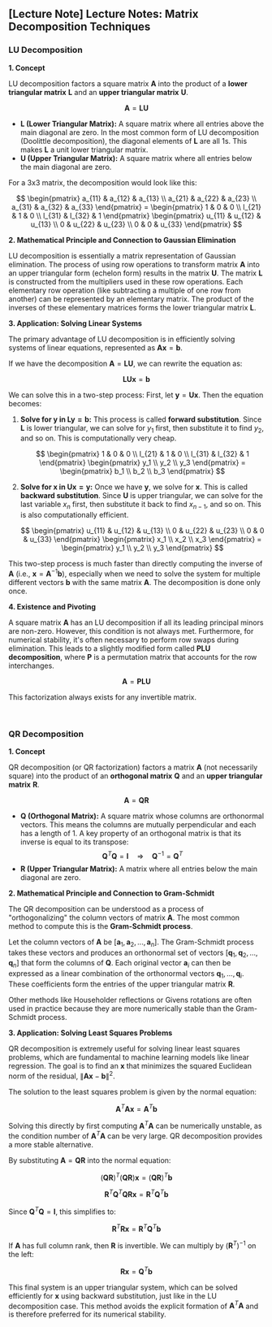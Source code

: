 ## [Lecture Note] Lecture Notes: Matrix Decomposition Techniques


### LU Decomposition

**1. Concept**

LU decomposition factors a square matrix $\mathbf{A}$ into the product of a **lower triangular matrix** $\mathbf{L}$ and an **upper triangular matrix** $\mathbf{U}$.

$$
\mathbf{A} = \mathbf{LU}
$$

-   **L (Lower Triangular Matrix):** A square matrix where all entries above the main diagonal are zero. In the most common form of LU decomposition (Doolittle decomposition), the diagonal elements of $\mathbf{L}$ are all 1s. This makes $\mathbf{L}$ a unit lower triangular matrix.
-   **U (Upper Triangular Matrix):** A square matrix where all entries below the main diagonal are zero.

For a 3x3 matrix, the decomposition would look like this:

$$
\begin{pmatrix} a_{11} & a_{12} & a_{13} \\ a_{21} & a_{22} & a_{23} \\ a_{31} & a_{32} & a_{33} \end{pmatrix} = \begin{pmatrix} 1 & 0 & 0 \\ l_{21} & 1 & 0 \\ l_{31} & l_{32} & 1 \end{pmatrix} \begin{pmatrix} u_{11} & u_{12} & u_{13} \\ 0 & u_{22} & u_{23} \\ 0 & 0 & u_{33} \end{pmatrix}
$$

**2. Mathematical Principle and Connection to Gaussian Elimination**

LU decomposition is essentially a matrix representation of Gaussian elimination. The process of using row operations to transform matrix $\mathbf{A}$ into an upper triangular form (echelon form) results in the matrix $\mathbf{U}$. The matrix $\mathbf{L}$ is constructed from the multipliers used in these row operations. Each elementary row operation (like subtracting a multiple of one row from another) can be represented by an elementary matrix. The product of the inverses of these elementary matrices forms the lower triangular matrix $\mathbf{L}$.

**3. Application: Solving Linear Systems**

The primary advantage of LU decomposition is in efficiently solving systems of linear equations, represented as $\mathbf{Ax} = \mathbf{b}$.

If we have the decomposition $\mathbf{A} = \mathbf{LU}$, we can rewrite the equation as:

$$
\mathbf{LUx} = \mathbf{b}
$$

We can solve this in a two-step process:
First, let $\mathbf{y} = \mathbf{Ux}$. Then the equation becomes:

1.  **Solve for $\mathbf{y}$ in $\mathbf{Ly} = \mathbf{b}$:** This process is called **forward substitution**. Since $\mathbf{L}$ is lower triangular, we can solve for $y_1$ first, then substitute it to find $y_2$, and so on. This is computationally very cheap.

    $$
    \begin{pmatrix} 1 & 0 & 0 \\ l_{21} & 1 & 0 \\ l_{31} & l_{32} & 1 \end{pmatrix} \begin{pmatrix} y_1 \\ y_2 \\ y_3 \end{pmatrix} = \begin{pmatrix} b_1 \\ b_2 \\ b_3 \end{pmatrix}
    $$

2.  **Solve for $\mathbf{x}$ in $\mathbf{Ux} = \mathbf{y}$:** Once we have $\mathbf{y}$, we solve for $\mathbf{x}$. This is called **backward substitution**. Since $\mathbf{U}$ is upper triangular, we can solve for the last variable $x_n$ first, then substitute it back to find $x_{n-1}$, and so on. This is also computationally efficient.

    $$
    \begin{pmatrix} u_{11} & u_{12} & u_{13} \\ 0 & u_{22} & u_{23} \\ 0 & 0 & u_{33} \end{pmatrix} \begin{pmatrix} x_1 \\ x_2 \\ x_3 \end{pmatrix} = \begin{pmatrix} y_1 \\ y_2 \\ y_3 \end{pmatrix}
    $$

This two-step process is much faster than directly computing the inverse of $\mathbf{A}$ (i.e., $\mathbf{x} = \mathbf{A}^{-1}\mathbf{b}$), especially when we need to solve the system for multiple different vectors $\mathbf{b}$ with the same matrix $\mathbf{A}$. The decomposition is done only once.

**4. Existence and Pivoting**

A square matrix $\mathbf{A}$ has an LU decomposition if all its leading principal minors are non-zero. However, this condition is not always met. Furthermore, for numerical stability, it's often necessary to perform row swaps during elimination. This leads to a slightly modified form called **PLU decomposition**, where $\mathbf{P}$ is a permutation matrix that accounts for the row interchanges.

$$
\mathbf{A} = \mathbf{PLU}
$$

This factorization always exists for any invertible matrix.

<br>

### QR Decomposition

**1. Concept**

QR decomposition (or QR factorization) factors a matrix $\mathbf{A}$ (not necessarily square) into the product of an **orthogonal matrix** $\mathbf{Q}$ and an **upper triangular matrix** $\mathbf{R}$.

$$
\mathbf{A} = \mathbf{QR}
$$

-   **Q (Orthogonal Matrix):** A square matrix whose columns are orthonormal vectors. This means the columns are mutually perpendicular and each has a length of 1. A key property of an orthogonal matrix is that its inverse is equal to its transpose:
    $$
    \mathbf{Q}^T\mathbf{Q} = \mathbf{I} \quad \Rightarrow \quad \mathbf{Q}^{-1} = \mathbf{Q}^T
    $$
-   **R (Upper Triangular Matrix):** A matrix where all entries below the main diagonal are zero.

**2. Mathematical Principle and Connection to Gram-Schmidt**

The QR decomposition can be understood as a process of "orthogonalizing" the column vectors of matrix $\mathbf{A}$. The most common method to compute this is the **Gram-Schmidt process**.

Let the column vectors of $\mathbf{A}$ be $[\mathbf{a}_1, \mathbf{a}_2, ..., \mathbf{a}_n]$. The Gram-Schmidt process takes these vectors and produces an orthonormal set of vectors $[\mathbf{q}_1, \mathbf{q}_2, ..., \mathbf{q}_n]$ that form the columns of $\mathbf{Q}$. Each original vector $\mathbf{a}_i$ can then be expressed as a linear combination of the orthonormal vectors $\mathbf{q}_1, ..., \mathbf{q}_i$. These coefficients form the entries of the upper triangular matrix $\mathbf{R}$.

Other methods like Householder reflections or Givens rotations are often used in practice because they are more numerically stable than the Gram-Schmidt process.

**3. Application: Solving Least Squares Problems**

QR decomposition is extremely useful for solving linear least squares problems, which are fundamental to machine learning models like linear regression. The goal is to find an $\mathbf{x}$ that minimizes the squared Euclidean norm of the residual, $\|\mathbf{Ax} - \mathbf{b}\|^2$.

The solution to the least squares problem is given by the normal equation:

$$
\mathbf{A}^T\mathbf{Ax} = \mathbf{A}^T\mathbf{b}
$$

Solving this directly by first computing $\mathbf{A}^T\mathbf{A}$ can be numerically unstable, as the condition number of $\mathbf{A}^T\mathbf{A}$ can be very large. QR decomposition provides a more stable alternative.

By substituting $\mathbf{A} = \mathbf{QR}$ into the normal equation:

$$
(\mathbf{QR})^T(\mathbf{QR})\mathbf{x} = (\mathbf{QR})^T\mathbf{b}
$$

$$
\mathbf{R}^T\mathbf{Q}^T\mathbf{Q}\mathbf{Rx} = \mathbf{R}^T\mathbf{Q}^T\mathbf{b}
$$

Since $\mathbf{Q}^T\mathbf{Q} = \mathbf{I}$, this simplifies to:

$$
\mathbf{R}^T\mathbf{Rx} = \mathbf{R}^T\mathbf{Q}^T\mathbf{b}
$$

If $\mathbf{A}$ has full column rank, then $\mathbf{R}$ is invertible. We can multiply by $(\mathbf{R}^T)^{-1}$ on the left:

$$
\mathbf{Rx} = \mathbf{Q}^T\mathbf{b}
$$

This final system is an upper triangular system, which can be solved efficiently for $\mathbf{x}$ using backward substitution, just like in the LU decomposition case. This method avoids the explicit formation of $\mathbf{A}^T\mathbf{A}$ and is therefore preferred for its numerical stability.